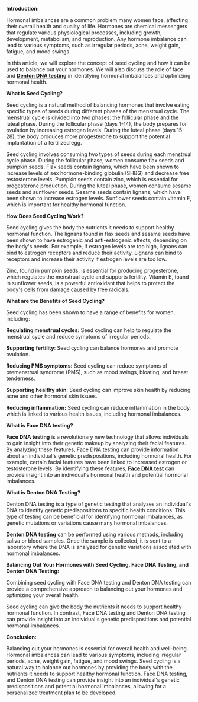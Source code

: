 <p><strong>Introduction:</strong></p>
<p><span style="font-weight: 400;">Hormonal imbalances are a common problem many women face, affecting their overall health and quality of life. Hormones are chemical messengers that regulate various physiological processes, including growth, development, metabolism, and reproduction. Any hormone imbalance can lead to various symptoms, such as irregular periods, acne, weight gain, fatigue, and mood swings.</span></p>
<p><span style="font-weight: 400;">In this article, we will explore the concept of seed cycling and how it can be used to balance out your hormones. We will also discuss the role of&nbsp;face and</span><strong> </strong><a href="https://facednatest.com/location/dna-testing-denton-tx/"><strong>Denton DNA testing</strong></a><span style="font-weight: 400;">&nbsp;in identifying hormonal imbalances and optimizing hormonal health.</span></p>
<p><strong>What is Seed Cycling?</strong></p>
<p><span style="font-weight: 400;">Seed cycling is a natural method of balancing hormones that involve eating specific types of seeds during different phases of the menstrual cycle. The menstrual cycle is divided into two phases: the follicular phase and the luteal phase. During the follicular phase (days 1-14), the body prepares for ovulation by increasing estrogen levels. During the luteal phase (days 15-28), the body produces more progesterone to support the potential implantation of a fertilized egg.</span></p>
<p><span style="font-weight: 400;">Seed cycling involves consuming two types of seeds during each menstrual cycle phase. During the follicular phase, women consume flax seeds and pumpkin seeds. Flax seeds contain lignans, which have been shown to increase levels of sex hormone-binding globulin (SHBG) and decrease free testosterone levels. Pumpkin seeds contain zinc, which is essential for progesterone production. During the luteal phase, women consume sesame seeds and sunflower seeds. Sesame seeds contain lignans, which have been shown to increase estrogen levels. Sunflower seeds contain vitamin E, which is important for healthy hormonal function.</span></p>
<p><strong>How Does Seed Cycling Work?</strong></p>
<p><span style="font-weight: 400;">Seed cycling gives the body the nutrients it needs to support healthy hormonal function. The lignans found in flax seeds and sesame seeds have been shown to have estrogenic and anti-estrogenic effects, depending on the body's needs. For example, if estrogen levels are too high, lignans can bind to estrogen receptors and reduce their activity. Lignans can bind to receptors and increase their activity if estrogen levels are too low.</span></p>
<p><span style="font-weight: 400;">Zinc, found in pumpkin seeds, is essential for producing progesterone, which regulates the menstrual cycle and supports fertility. Vitamin E, found in sunflower seeds, is a powerful antioxidant that helps to protect the body's cells from damage caused by free radicals.</span></p>
<p><strong>What are the Benefits of Seed Cycling?</strong></p>
<p><span style="font-weight: 400;">Seed cycling has been shown to have a range of benefits for women, including:</span></p>
<p><strong>Regulating menstrual cycles:</strong><span style="font-weight: 400;">&nbsp;Seed cycling can help to regulate the menstrual cycle and reduce symptoms of irregular periods.</span></p>
<p><strong>Supporting fertility</strong><span style="font-weight: 400;">: Seed cycling can balance hormones and promote ovulation.</span></p>
<p><strong>Reducing PMS symptoms:</strong><span style="font-weight: 400;">&nbsp;Seed cycling can reduce symptoms of premenstrual syndrome (PMS), such as mood swings, bloating, and breast tenderness.</span></p>
<p><strong>Supporting healthy skin</strong><span style="font-weight: 400;">: Seed cycling can improve skin health by reducing acne and other hormonal skin issues.</span></p>
<p><strong>Reducing inflammation:</strong><span style="font-weight: 400;">&nbsp;Seed cycling can reduce inflammation in the body, which is linked to various health issues, including hormonal imbalances.</span></p>
<p><strong>What is Face DNA testing?</strong></p>
<p><strong>Face DNA testing</strong><span style="font-weight: 400;">&nbsp;is a revolutionary new technology that allows individuals to gain insight into their genetic makeup by analyzing their facial features. By analyzing these features, Face DNA testing can provide information about an individual's genetic predispositions, including hormonal health. For example, certain facial features have been linked to increased estrogen or testosterone levels. By identifying these features,&nbsp;</span><a href="https://facednatest.com/"><strong>Face DNA test</strong></a><span style="font-weight: 400;">&nbsp;can provide insight into an individual's hormonal health and potential hormonal imbalances.</span></p>
<p><strong>What is Denton DNA Testing?</strong></p>
<p><span style="font-weight: 400;">Denton DNA testing&nbsp;is a type of genetic testing that analyzes an individual's DNA to identify genetic predispositions to specific health conditions. This type of testing can be beneficial for identifying hormonal imbalances, as genetic mutations or variations cause many hormonal imbalances.</span></p>
<p><strong>Denton DNA testing</strong><span style="font-weight: 400;">&nbsp;can be performed using various methods, including saliva or blood samples. Once the sample is collected, it is sent to a laboratory where the DNA is analyzed for genetic variations associated with hormonal imbalances.</span></p>
<p><strong>Balancing Out Your Hormones with Seed Cycling, Face DNA Testing, and Denton DNA Testing:</strong></p>
<p><span style="font-weight: 400;">Combining seed cycling with&nbsp;Face DNA testing&nbsp;and&nbsp;Denton DNA testing&nbsp;can provide a comprehensive approach to balancing out your hormones and optimizing your overall health.</span></p>
<p><span style="font-weight: 400;">Seed cycling can give the body the nutrients it needs to support healthy hormonal function. In contrast, Face DNA testing and Denton DNA testing can provide insight into an individual's genetic predispositions and potential hormonal imbalances.</span></p>
<p><strong>Conclusion:</strong></p>
<p><span style="font-weight: 400;">Balancing out your hormones is essential for overall health and well-being. Hormonal imbalances can lead to various symptoms, including irregular periods, acne, weight gain, fatigue, and mood swings. Seed cycling is a natural way to balance out hormones by providing the body with the nutrients it needs to support healthy hormonal function.&nbsp;Face DNA testing, and&nbsp;Denton DNA testing&nbsp;can provide insight into an individual's genetic predispositions and potential hormonal imbalances, allowing for a personalized treatment plan to be developed.</span></p>
